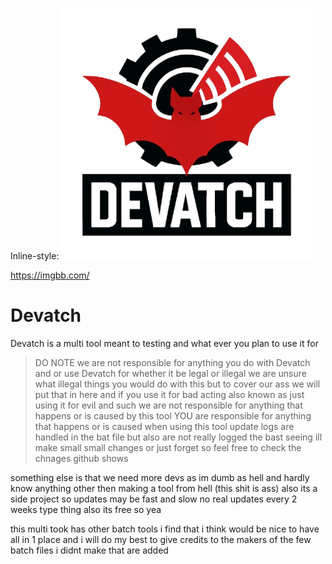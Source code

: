 Inline-style: 
![alt text](DevatchLogo.png "Devatch logo")

https://imgbb.com/
# Devatch
Devatch is a multi tool meant to testing and what ever you plan to use it for
> DO NOTE we are not responsible for anything you do with Devatch and or use Devatch for whether it be legal or illegal we are unsure what illegal things you would do with this but to cover our ass we will put that in here and if you use it for bad acting also known as just using it for evil and such we are not responsible for anything that happens or is caused by this tool YOU are responsible for anything that happens or is caused when using this tool
update logs are handled in the bat file but also are not really logged the bast seeing ill make small small changes or just forget so feel free to check the chnages github shows

something else is that we need more devs as im dumb as hell and hardly know anything other then making a tool from hell (this shit is ass)
also its a side project so updates may be fast and slow no real updates every 2 weeks type thing also its free so yea

this multi took has other batch tools i find that i think would be nice to have all in 1 place and i will do my best to give credits to the makers of the few batch files i didnt make that are added
